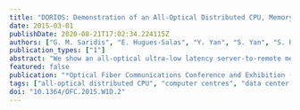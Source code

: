 ```yaml
---
title: "DORIOS: Demonstration of an All-Optical Distributed CPU, Memory, Storage Intra DCN Interconnect"
date: 2015-03-01
publishDate: 2020-08-21T17:02:34.224115Z
authors: ["G. M. Saridis", "E. Hugues-Salas", "Y. Yan", "S. Yan", "S. Poole", "G. Zervas", "D. Simeonidou"]
publication_types: ["1"]
abstract: "We show an all-optical ultra-low latency server-to-remote memory/storage data center interconnection, exploiting programmable, flexible, bi-directional and data-rate transparent 4×16 Spectrum Selective Switches and supporting elastic WDM/TDM services using fast nanosecond tunable lasers."
featured: false
publication: "*Optical Fiber Communications Conference and Exhibition (OFC), 2015*"
tags: ["all-optical distributed CPU", "computer centres", "data center networks", "Decision support systems", "DORIOS", "elastic TDM services", "elastic WDM services", "fast nanosecond tunable lasers", "high-speed optical techniques", "Integrated optics", "integrated optoelectronics", "intra DCN interconnect", "optical communication equipment", "Optical fiber devices", "Optical fibers", "optical interconnections", "optical storage", "optical switches", "programmable flexible bidirectional data rate transparent spectrum selective switches", "Random access memory", "Servers", "time division multiplexing", "Time Division Multiplexing", "ultra-low latency server-to-remote memory data center interconnection", "ultra-low latency server-to-remote storage data center interconnection", "Wavelength Division Multiplexing"]
doi: "10.1364/OFC.2015.W1D.2"
---
```


